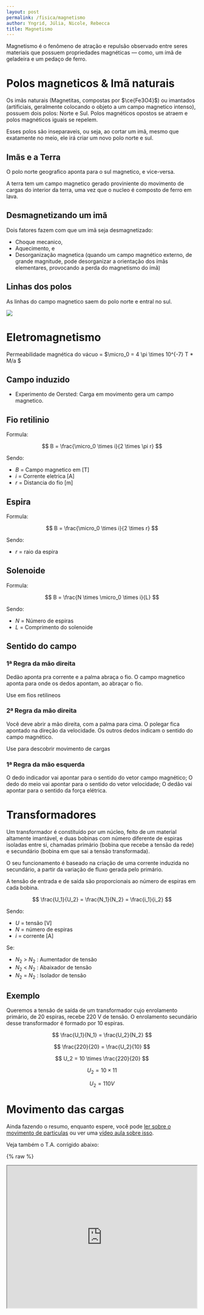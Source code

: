 ```yaml
---
layout: post
permalink: /fisica/magnetismo
author: Yngrid, Júlia, Nicole, Rebecca
title: Magnetismo
---
```


Magnetismo é o fenômeno de atração e repulsão observado entre seres materiais que possuem propriedades magnéticas — como, um ímã de geladeira e um pedaço de ferro.

# Polos magneticos & Imã naturais
Os imãs naturais (Magnetitas, compostas por $\ce{Fe3O4}$) ou imantados (artificiais, geralmente colocando o objeto a um campo magnetico intenso), possuem dois polos: Norte e Sul. Polos magnéticos opostos se atraem e polos magnéticos iguais se repelem. 

Esses polos são inseparaveis, ou seja, ao cortar um imã, mesmo que exatamente no meio, ele irá criar um novo polo norte e sul.

## Imãs e a Terra

O polo norte geografico aponta para o sul magnetico, e vice-versa.

A terra tem um campo magnetico gerado proviniente do movimento de cargas do interior da terra, uma vez que o nucleo é composto de ferro em lava.


## Desmagnetizando um imã
Dois fatores fazem com que um imã seja desmagnetizado:
- Choque mecanico, 
- Aquecimento, e
- Desorganização magnetica (quando um campo magnético externo, de grande magnitude, pode desorganizar a orientação dos ímãs elementares, provocando a perda do magnetismo do ímã)

## Linhas dos polos
As linhas do campo magnetico saem do polo norte e entral no sul.

![](https://s3.static.brasilescola.uol.com.br/img/2019/12/linhas-de-inducao.jpg)

# Eletromagnetismo
Permeabilidade magnética do vácuo = $\micro_0 = 4 \pi \times 10^{-7} T * M/a $
## Campo induzido
- Experimento de Oersted: Carga em movimento gera um campo magnetico.

## Fio retilinio
Formula:

$$ B = \frac{\micro_0 \times i}{2 \times \pi r} $$

Sendo:
- $B$ = Campo magnetico em [T]
- $i$ = Corrente eletrica [A]
- $r$ = Distancia do fio [m]

## Espira
Formula:

$$ B = \frac{\micro_0 \times i}{2 \times r} $$

Sendo:
- $r$ = raio da espira

## Solenoide
Formula: 

$$ B = \frac{N \times \micro_0 \times i}{L} $$

Sendo:
- $N$ = Número de espiras
- $L$ = Comprimento do solenoide

## Sentido do campo
### 1ª Regra da mão direita
Dedão aponta pra corrente e a palma abraça o fio. O campo magnetico aponta para onde os dedos apontam, ao abraçar o fio.

Use em fios retilineos
### 2ª Regra da mão direita
Você deve abrir a mão direita, com a palma para cima. O polegar fica apontado na direção da velocidade. Os outros dedos indicam o sentido do campo magnético.

Use para descobrir movimento de cargas

### 1ª Regra da mão esquerda
O dedo indicador vai apontar para o sentido do vetor campo magnético; O dedo do meio vai apontar para o sentido do vetor velocidade; O dedão vai apontar para o sentido da força elétrica.

# Transformadores
Um transformador é constituído por um núcleo, feito de um material altamente imantável, e duas bobinas com número diferente de espiras isoladas entre si, chamadas primário (bobina que recebe a tensão da rede) e secundário (bobina em que sai a tensão transformada).

O seu funcionamento é baseado na criação de uma corrente induzida no secundário, a partir da variação de fluxo gerada pelo primário.

A tensão de entrada e de saída são proporcionais ao número de espiras em cada bobina. 

$$ \frac{U_1}{U_2} = \frac{N_1}{N_2} = \frac{i_1}{i_2} $$

Sendo: 
- $U$ = tensão [V]
- $N$ = número de espiras
- $i$ = corrente [A]

Se:
- $N_2$ > $N_2$ : Aumentador de tensão
- $N_2$ < $N_2$ : Abaixador de tensão
- $N_2$ = $N_2$ : Isolador de tensão

## Exemplo
Queremos a tensão de saída de um transformador cujo enrolamento primário, de 20 espiras, recebe 220 V de tensão. O enrolamento secundário desse transformador é formado por 10 espiras.

$$ \frac{U_1}{N_1} = \frac{U_2}{N_2} $$

$$ \frac{220}{20} = \frac{U_2}{10} $$

$$ U_2 = 10 \times \frac{220}{20} $$

$$ U_2 = 10 \times 11 $$

$$ U_2 = 110V $$

# Movimento das cargas
Ainda fazendo o resumo, enquanto espere, você pode [ler sobre o movimento de particulas](https://www.preparaenem.com/fisica/movimento-carga-no-campo-magnetico.htm) ou ver uma [vídeo aula sobre isso](https://www.youtube.com/watch?v=h43wrE-CWM4).

Veja também o T.A. corrigido abaixo:

{% raw %}
<iframe src="https://drive.google.com/viewerng/viewer?embedded=true&url=https://cdn.discordapp.com/attachments/645230059476484128/1034977381045239838/fisica-atv.pdf" width="500" height="375" allow="autoplay">
{% endraw %}


